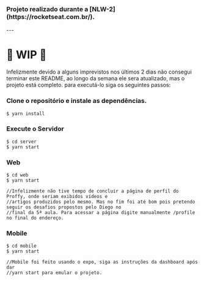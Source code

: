 <h3> 
Projeto realizado durante a [NLW-2](https://rocketseat.com.br/). 
</h3>
---
 
<h1>🚧 WIP 🚧</h1>
 
Infelizmente devido a alguns imprevistos nos últimos 2 dias não consegui terminar este README, ao longo da semana ele sera atualizado, mas o projeto está completo. para executá-lo siga os seguintes passos: 
 
### Clone o repositório e instale as dependências.
    $ yarn install
 
### Execute o Servidor
    $ cd server    
    $ yarn start
 
### Web
    $ cd web    
    $ yarn start 
 
    //Infelizmente não tive tempo de concluir a página de perfil do Proffy, onde seriam exibidos vídeos e
    //artigos produzidos pelo mesmo. Mas no fim foi até bom pois pretendo seguir os desafios propostos pelo Diego no 
    //final da 5ª aula. Para acessar a página digite manualmente /profile no final do endereço. 
 
### Mobile
    $ cd mobile    
    $ yarn start 
 
    //Mobile foi feito usando o expo, siga as instruções da dashboard após dar
    //yarn start para emular o projeto.
